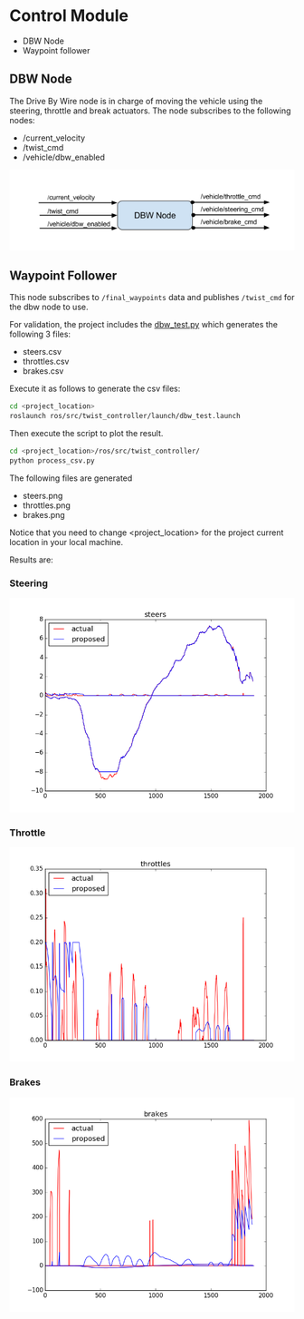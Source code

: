 # Control Module

  - DBW Node
  - Waypoint follower

## DBW Node

The Drive By Wire node is in charge of moving the vehicle using the steering, throttle and break actuators. The node subscribes to the following nodes:

- /current_velocity
- /twist_cmd
- /vehicle/dbw_enabled

![dbw](./imgs/dbw-node-ros-graph.png)

## Waypoint Follower

This node subscribes to `/final_waypoints` data and publishes `/twist_cmd` for the dbw node to use.

For validation, the project includes the [dbw_test.py](ros/src/twist_controller/dbw_test.py) which generates the following 3 files:

  - steers.csv
  - throttles.csv
  - brakes.csv

Execute it as follows to generate the csv files:

```bash
cd <project_location>
roslaunch ros/src/twist_controller/launch/dbw_test.launch
```

Then execute the script to plot the result.

```bash
cd <project_location>/ros/src/twist_controller/
python process_csv.py
```

The following files are generated

  - steers.png
  - throttles.png
  - brakes.png

Notice that you need to change <project_location> for the project current location in your local machine.

Results are:

### Steering

![steering](ros/src/twist_controller/steers.png)

### Throttle

![throttle](ros/src/twist_controller/throttles.png)

### Brakes

![Brakes](ros/src/twist_controller/brakes.png)
